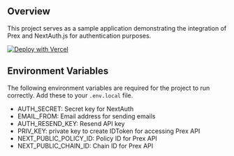 ## Overview

This project serves as a sample application demonstrating the integration of Prex and NextAuth.js for authentication purposes.


[![Deploy with Vercel](https://vercel.com/button)](https://vercel.com/new/clone?repository-url=https%3A%2F%2Fgithub.com%2Fprex0%2Fnext-auth-prex-example&env=EMAIL_FROM,AUTH_RESEND_KEY,PRIV_KEY,NEXT_PUBLIC_POLICY_ID,NEXT_PUBLIC_CHAIN_ID&project-name=next-auth-prex-example&repository-name=next-auth-prex-example&redirect-url=https%3A%2F%2Fwww.prex0.com)


## Environment Variables

The following environment variables are required for the project to run correctly. Add these to your `.env.local` file.

- AUTH_SECRET: Secret key for NextAuth
- EMAIL_FROM: Email address for sending emails
- AUTH_RESEND_KEY: Resend API key
- PRIV_KEY: private key to create IDToken for accessing Prex API
- NEXT_PUBLIC_POLICY_ID: Policy ID for Prex API
- NEXT_PUBLIC_CHAIN_ID: Chain ID for Prex API
